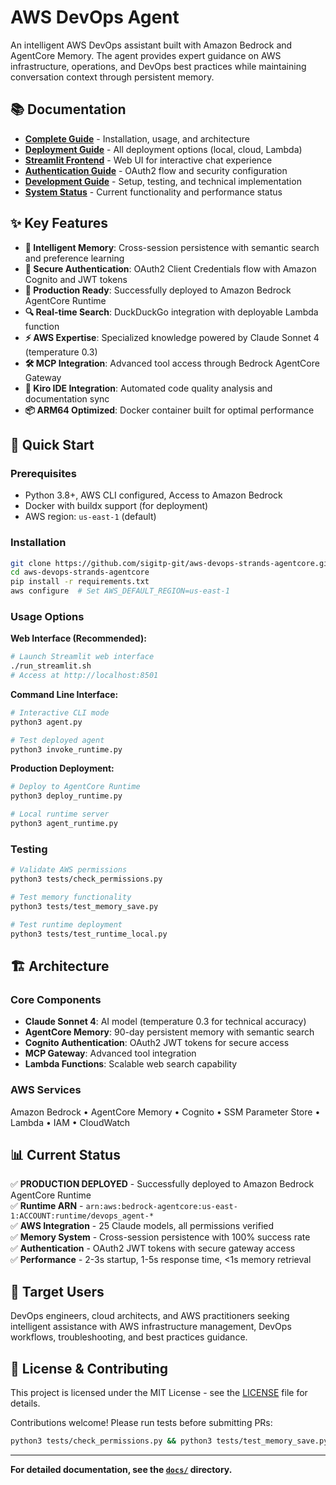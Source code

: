 # AWS DevOps Agent

An intelligent AWS DevOps assistant built with Amazon Bedrock and AgentCore Memory. The agent provides expert guidance on AWS infrastructure, operations, and DevOps best practices while maintaining conversation context through persistent memory.

## 📚 Documentation

- **[Complete Guide](docs/README.md)** - Installation, usage, and architecture
- **[Deployment Guide](docs/DEPLOYMENT.md)** - All deployment options (local, cloud, Lambda)
- **[Streamlit Frontend](docs/STREAMLIT_FRONTEND.md)** - Web UI for interactive chat experience
- **[Authentication Guide](docs/AUTHENTICATION.md)** - OAuth2 flow and security configuration  
- **[Development Guide](docs/DEVELOPMENT.md)** - Setup, testing, and technical implementation
- **[System Status](docs/STATUS.md)** - Current functionality and performance status

## ✨ Key Features

- **🧠 Intelligent Memory**: Cross-session persistence with semantic search and preference learning
- **🔐 Secure Authentication**: OAuth2 Client Credentials flow with Amazon Cognito and JWT tokens
- **🚀 Production Ready**: Successfully deployed to Amazon Bedrock AgentCore Runtime
- **🔍 Real-time Search**: DuckDuckGo integration with deployable Lambda function
- **⚡ AWS Expertise**: Specialized knowledge powered by Claude Sonnet 4 (temperature 0.3)
- **🛠️ MCP Integration**: Advanced tool access through Bedrock AgentCore Gateway
- **🎯 Kiro IDE Integration**: Automated code quality analysis and documentation sync
- **📦 ARM64 Optimized**: Docker container built for optimal performance

## 🚀 Quick Start

### Prerequisites
- Python 3.8+, AWS CLI configured, Access to Amazon Bedrock
- Docker with buildx support (for deployment)
- AWS region: `us-east-1` (default)

### Installation
```bash
git clone https://github.com/sigitp-git/aws-devops-strands-agentcore.git
cd aws-devops-strands-agentcore
pip install -r requirements.txt
aws configure  # Set AWS_DEFAULT_REGION=us-east-1
```

### Usage Options

**Web Interface (Recommended):**
```bash
# Launch Streamlit web interface
./run_streamlit.sh
# Access at http://localhost:8501
```

**Command Line Interface:**
```bash
# Interactive CLI mode
python3 agent.py

# Test deployed agent
python3 invoke_runtime.py
```

**Production Deployment:**
```bash
# Deploy to AgentCore Runtime
python3 deploy_runtime.py

# Local runtime server
python3 agent_runtime.py
```

### Testing
```bash
# Validate AWS permissions
python3 tests/check_permissions.py

# Test memory functionality  
python3 tests/test_memory_save.py

# Test runtime deployment
python3 tests/test_runtime_local.py
```

## 🏗️ Architecture

### Core Components
- **Claude Sonnet 4**: AI model (temperature 0.3 for technical accuracy)
- **AgentCore Memory**: 90-day persistent memory with semantic search
- **Cognito Authentication**: OAuth2 JWT tokens for secure access
- **MCP Gateway**: Advanced tool integration
- **Lambda Functions**: Scalable web search capability

### AWS Services
Amazon Bedrock • AgentCore Memory • Cognito • SSM Parameter Store • Lambda • IAM • CloudWatch

## 📊 Current Status

✅ **PRODUCTION DEPLOYED** - Successfully deployed to Amazon Bedrock AgentCore Runtime  
✅ **Runtime ARN** - `arn:aws:bedrock-agentcore:us-east-1:ACCOUNT:runtime/devops_agent-*`  
✅ **AWS Integration** - 25 Claude models, all permissions verified  
✅ **Memory System** - Cross-session persistence with 100% success rate  
✅ **Authentication** - OAuth2 JWT tokens with secure gateway access  
✅ **Performance** - 2-3s startup, 1-5s response time, <1s memory retrieval  

## 🎯 Target Users

DevOps engineers, cloud architects, and AWS practitioners seeking intelligent assistance with AWS infrastructure management, DevOps workflows, troubleshooting, and best practices guidance.

## 📄 License & Contributing

This project is licensed under the MIT License - see the [LICENSE](LICENSE) file for details.

Contributions welcome! Please run tests before submitting PRs:
```bash
python3 tests/check_permissions.py && python3 tests/test_memory_save.py
```

---

**For detailed documentation, see the [`docs/`](docs/) directory.**